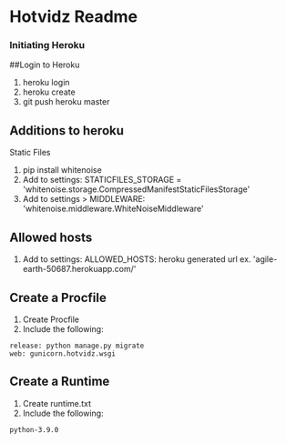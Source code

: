 # Hotvidz Readme

### Initiating Heroku

##Login to Heroku

1. heroku login
2. heroku create
3. git push heroku master


## Additions to heroku
Static Files
1. pip install whitenoise
2. Add to settings: STATICFILES_STORAGE = 'whitenoise.storage.CompressedManifestStaticFilesStorage'
3. Add to settings > MIDDLEWARE: 'whitenoise.middleware.WhiteNoiseMiddleware'

## Allowed hosts
1. Add to settings: ALLOWED_HOSTS: heroku generated url ex. 'agile-earth-50687.herokuapp.com/'

## Create a Procfile
1. Create Procfile
2. Include the following:
```
release: python manage.py migrate
web: gunicorn.hotvidz.wsgi
```

## Create a Runtime
1. Create runtime.txt
2. Include the following:
```
python-3.9.0
```